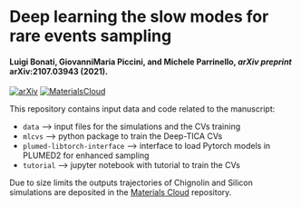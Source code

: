 # Deep learning the slow modes for rare events sampling
#### Luigi Bonati, GiovanniMaria Piccini, and Michele Parrinello, _arXiv preprint_ arXiv:2107.03943 (2021).

[![arXiv](https://img.shields.io/badge/arXiv-2107.03943-critical)](https://arxiv.org/abs/2107.03943)
[![MaterialsCloud](https://img.shields.io/badge/MaterialsCloud-10.24435-lightgrey)](https://doi.org/10.24435/materialscloud:3g-9x)


This repository contains input data and code related to the manuscript:

* `data` --> input files for the simulations and the CVs training
* `mlcvs` --> python package to train the Deep-TICA CVs
* `plumed-libtorch-interface` --> interface to load Pytorch models in PLUMED2 for enhanced sampling
* `tutorial` --> jupyter notebook with tutorial to train the CVs

Due to size limits the outputs trajectories of Chignolin and Silicon simulations are deposited in the [Materials Cloud](https://doi.org/10.24435/materialscloud:3g-9x) repository.
